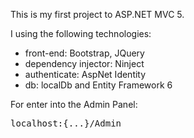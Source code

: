 <p>This is my first project to ASP.NET MVC 5.</p>
</hr>

<p>I using the following technologies:</p>
<ul>
  <li>front-end: Bootstrap, JQuery</li>
  <li>dependency injector: Ninject</li>
  <li>authenticate: AspNet Identity</li>
  <li>db: localDb and Entity Framework 6</li>
</ul>

</hr>

<p>For enter into the Admin Panel:</p>
<pre>localhost:{...}/Admin</pre>
